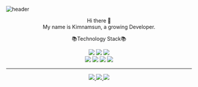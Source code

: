 
![header](https://capsule-render.vercel.app/api?type=wave&color=auto&height=300&section=header&text=kimnamsun();&fontSize=90)


<p align='center'>
Hi there 👋
<br>
My name is Kimnamsun, a growing Developer.
</p>

<p align='center'>
 📚Technology Stack📚 
</p>

<p align='center'>
    <img src="https://img.shields.io/badge/-JAVA-red"/> <img src="https://img.shields.io/badge/-Javascript-yellow"/> <img src="https://shields.io/badge/-HTML/CSS-ff69b4"/>
    <br>
    <img src="https://img.shields.io/badge/-Oracle-327da8"/> <img src="https://img.shields.io/badge/-MySql-006F8C"/> <img src="https://img.shields.io/badge/-Spring-brightgreen"/>
    <img src="https://img.shields.io/badge/-Git-black"/>
</p>

<hr>
<p align='center'>
  <a href="https://velog.io/@nsunny0908">
    <img src="https://img.shields.io/badge/Tech%20Blog-11B48A?style=flat-square&logo=Vimeo&logoColor=white"/>
  </a>
  <a href="http://kimnamsun.github.io/">
    <img src="https://img.shields.io/badge/GitHub%20Blog-181717?style=flat-square&logo=GitHub&logoColor=white"/>
  </a>
  <a href="https://www.notion.so/namsun-Kim-3e32988d63aa4845b131edb4fd522b6a">
    <img src="https://img.shields.io/badge/portfolio-6E519D?style=flat-square&logo=Notion&logoColor=white"/>
  </a>
</p>

